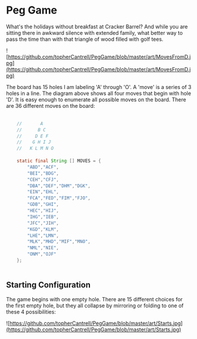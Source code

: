 # Peg Game

What's the holidays without breakfast at Cracker Barrel? And while you are sitting there in awkward silence with
extended family, what better way to pass the time than with that triangle of wood filled with golf tees.

![https://github.com/topherCantrell/PegGame/blob/master/art/MovesFromD.jpg](https://github.com/topherCantrell/PegGame/blob/master/art/MovesFromD.jpg)

The board has 15 holes I am labeling 'A' through 'O'. A 'move' is a series of 3 holes in a line. The diagram above
shows all four moves that begin with hole 'D'. It is easy enough to enumerate all possible moves on the board. There
are 36 different moves on the board:

```java

    //       A
    //      B C
    //     D E F
    //    G H I J
    //   K L M N O
    
    static final String [] MOVES = {
        "ABD","ACF",
        "BEI","BDG",
        "CEH","CFJ",
        "DBA","DEF","DHM","DGK",
        "EIN","EHL",
        "FCA","FED","FIM","FJO",
        "GDB","GHI",
        "HEC","HIJ",
        "IHG","IEB",
        "JFC","JIH",
        "KGD","KLM",
        "LHE","LMN",
        "MLK","MHD","MIF","MNO",
        "NML","NIE",
        "ONM","OJF"
    };
    
```

## Starting Configuration

The game begins with one empty hole. There are 15 different choices for the first empty hole, but they all
collapse by mirroring or folding to one of these 4 possibilities:

![https://github.com/topherCantrell/PegGame/blob/master/art/Starts.jpg](https://github.com/topherCantrell/PegGame/blob/master/art/Starts.jpg)

